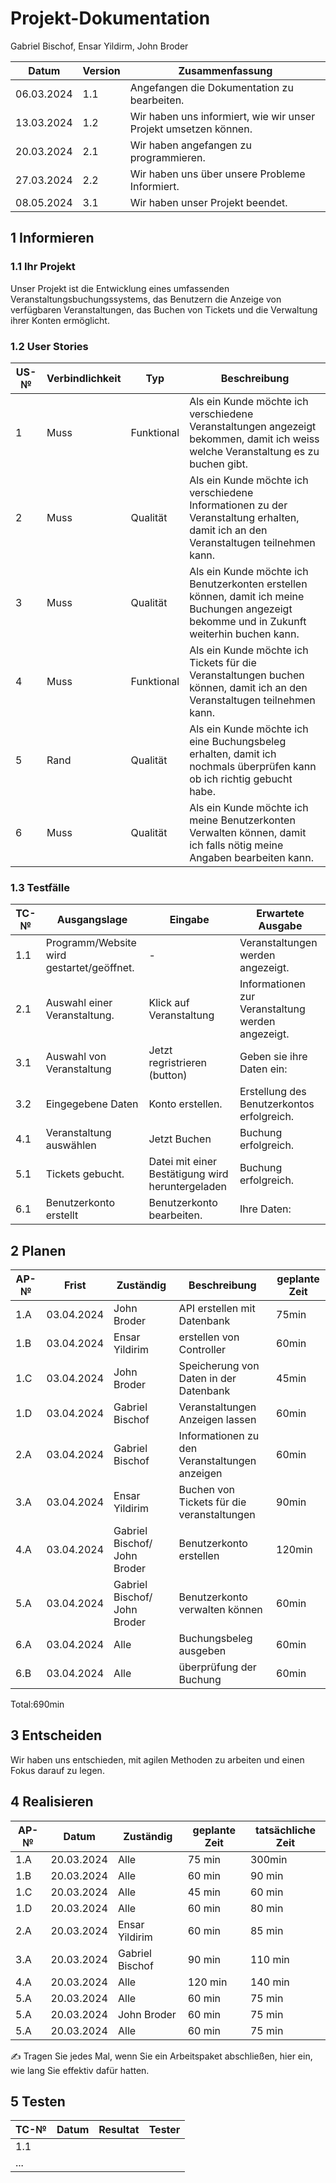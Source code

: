 # Projekt-Dokumentation

Gabriel Bischof, Ensar Yildirm, John Broder

| Datum | Version | Zusammenfassung                                              |
| ----- | ------- | ------------------------------------------------------------ |
|06.03.2024       | 1.1   | Angefangen die Dokumentation zu bearbeiten. |
|13.03.2024       | 1.2    | Wir haben uns informiert, wie wir unser Projekt umsetzen können.                                                             |
|20.03.2024       | 2.1   |  Wir haben angefangen zu programmieren.                                                              |
|27.03.2024       | 2.2   | Wir haben uns über unsere Probleme Informiert.                                                             |
|08.05.2024       | 3.1   |Wir haben unser Projekt beendet.                                                              |

## 1 Informieren

### 1.1 Ihr Projekt

Unser Projekt ist die Entwicklung eines umfassenden Veranstaltungsbuchungssystems, das Benutzern die Anzeige von verfügbaren Veranstaltungen, das Buchen von Tickets und die Verwaltung ihrer Konten ermöglicht.

### 1.2 User Stories

| US-№ | Verbindlichkeit | Typ  | Beschreibung                       |
| ---- | --------------- | ---- | ---------------------------------- |
| 1    |  Muss  |  Funktional | Als ein Kunde möchte ich verschiedene Veranstaltungen angezeigt bekommen, damit ich weiss welche Veranstaltung es zu buchen gibt. |
| 2   |  Muss  |  Qualität | Als ein Kunde möchte ich verschiedene Informationen zu der Veranstaltung erhalten, damit ich an den Veranstaltugen teilnehmen kann.|
| 3    |  Muss  |  Qualität   | Als ein Kunde möchte ich Benutzerkonten erstellen können, damit ich meine Buchungen angezeigt bekomme und in Zukunft weiterhin buchen kann.|
| 4    |  Muss  |  Funktional | Als ein Kunde möchte ich Tickets für die Veranstaltungen buchen können, damit ich an den Veranstaltugen teilnehmen kann.|
| 5    |  Rand  |  Qualität   | Als ein Kunde möchte ich eine Buchungsbeleg erhalten, damit ich nochmals überprüfen kann ob ich richtig gebucht habe.|
| 6    |  Muss  |  Qualität   | Als ein Kunde möchte ich meine Benutzerkonten Verwalten können, damit ich falls nötig meine Angaben bearbeiten kann.|


### 1.3 Testfälle

| TC-№ | Ausgangslage | Eingabe | Erwartete Ausgabe |
| ---- | ------------ | ------- | ----------------- |
| 1.1  | Programm/Website wird gestartet/geöffnet. | - | Veranstaltungen werden angezeigt. |
| 2.1  | Auswahl einer Veranstaltung.  | Klick auf Veranstaltung | Informationen zur Veranstaltung werden angezeigt.|
| 3.1  | Auswahl von Veranstaltung  | Jetzt regristrieren (button) | Geben sie ihre Daten ein: |
| 3.2  | Eingegebene Daten  | Konto erstellen. | Erstellung des Benutzerkontos erfolgreich.|
| 4.1  | Veranstaltung auswählen  | Jetzt Buchen | Buchung erfolgreich.|
| 5.1  | Tickets gebucht.  | Datei mit einer Bestätigung wird heruntergeladen | Buchung erfolgreich.|
| 6.1  | Benutzerkonto erstellt  | Benutzerkonto bearbeiten. | Ihre Daten:|

## 2 Planen

| AP-№ | Frist | Zuständig | Beschreibung | geplante Zeit |
| ---- | ----- | --------- | ------------ | ------------- |
| 1.A  |03.04.2024|John Broder|API erstellen mit Datenbank|75min|
| 1.B  |03.04.2024|Ensar Yildirim|erstellen von Controller|60min|
| 1.C  |03.04.2024|John Broder|Speicherung von Daten in der Datenbank|45min|
| 1.D  |03.04.2024|Gabriel Bischof|Veranstaltungen Anzeigen lassen|60min|
| 2.A  |03.04.2024|Gabriel Bischof|Informationen zu den Veranstaltungen anzeigen|60min|
| 3.A  |03.04.2024|Ensar Yildirim|Buchen von Tickets für die veranstaltungen|90min|
| 4.A  |03.04.2024|Gabriel Bischof/ John Broder|Benutzerkonto erstellen|120min|
| 5.A  |03.04.2024|Gabriel Bischof/ John Broder|Benutzerkonto verwalten können|60min|
| 6.A  |03.04.2024|Alle|Buchungsbeleg ausgeben |60min|
| 6.B  |03.04.2024|Alle|überprüfung der Buchung |60min|

Total:690min

## 3 Entscheiden

Wir haben uns entschieden, mit agilen Methoden zu arbeiten und einen Fokus darauf zu legen.



## 4 Realisieren

| AP-№ | Datum | Zuständig | geplante Zeit | tatsächliche Zeit |
| ---- | ----- | --------- | ------------- | ----------------- |
| 1.A  |20.03.2024|Alle        |75 min         |300min                   |
| 1.B  |20.03.2024|Alle        |60 min         |90 min                   |
| 1.C  |20.03.2024|Alle        |45 min         |60 min                   |
| 1.D  |20.03.2024|Alle        |60 min         |80 min                   |
| 2.A  |20.03.2024|Ensar Yildirim        |60 min         |85 min                   |
| 3.A  |20.03.2024|Gabriel Bischof        |90 min         |110 min                   |
| 4.A  |20.03.2024|Alle        |120 min        |140 min                   |
| 5.A  |20.03.2024|Alle        |60 min         |75 min                   |
| 5.A  |20.03.2024|John Broder        |60 min         |75 min                   |
| 5.A  |20.03.2024|Alle        |60 min         |75 min                   |

✍️ Tragen Sie jedes Mal, wenn Sie ein Arbeitspaket abschließen, hier ein, wie lang Sie effektiv dafür hatten.

## 5 Testen


| TC-№ | Datum | Resultat | Tester |
| ---- | ----- | -------- | ------ |
| 1.1  |       |          |        |
| ...  |       |          |        |

